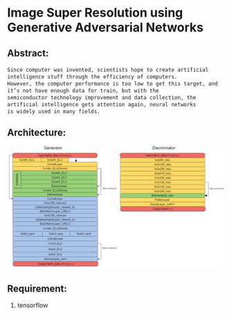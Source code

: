 # Image Super Resolution using Generative Adversarial Networks

## Abstract:

    Since computer was invented, scientists hope to create artificial intelligence stuff through the efficiency of computers. 
    However, the computer performance is too low to get this target, and it’s not have enough data for train, but with the 
    semiconductor technology improvement and data collection, the artificial intelligence gets attention again, neural networks 
    is widely used in many fields.

## Architecture:

![Alt text](/img/ESRGAN2m.png)

## Requirement:

1. tensorflow


